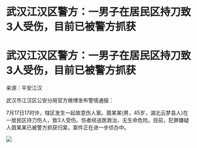 # 武汉江汉区警方：一男子在居民区持刀致3人受伤，目前已被警方抓获

# 武汉江汉区警方：一男子在居民区持刀致3人受伤，目前已被警方抓获

来源：平安江汉

武汉市江汉区公安分局官方微博发布警情通报：

7月17日17时许，辖区发生一起故意伤人案。聂某某(男，45岁，湖北云梦县人)在一居民区持刀伤人，致3人受伤。伤者经送医救治，无生命危险。目前，犯罪嫌疑人聂某某已被警方抓获归案，案件正在进一步侦办中。

![](https://inews.gtimg.com/om_bt/OBnBH03N5COHUfH4NlHlbHIPCTRAHOvrUnvmkHE7K3Q84AA/1000)

